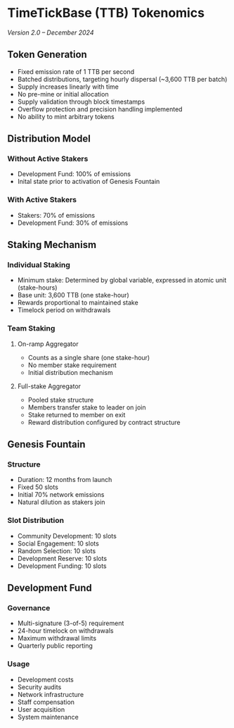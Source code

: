 # TimeTickBase (TTB) Tokenomics
*Version 2.0 – December 2024*

## Token Generation
- Fixed emission rate of 1 TTB per second
- Batched distributions, targeting hourly dispersal (~3,600 TTB per batch)
- Supply increases linearly with time
- No pre-mine or initial allocation
- Supply validation through block timestamps
- Overflow protection and precision handling implemented
- No ability to mint arbitrary tokens

## Distribution Model

### Without Active Stakers
- Development Fund: 100% of emissions
- Inital state prior to activation of Genesis Fountain

### With Active Stakers
- Stakers: 70% of emissions
- Development Fund: 30% of emissions

## Staking Mechanism

### Individual Staking
- Minimum stake: Determined by global variable, expressed in atomic unit (stake-hours)
- Base unit: 3,600 TTB (one stake-hour)
- Rewards proportional to maintained stake
- Timelock period on withdrawals

### Team Staking
1. On-ramp Aggregator
   - Counts as a single share (one stake-hour)
   - No member stake requirement
   - Initial distribution mechanism

2. Full-stake Aggregator
   - Pooled stake structure
   - Members transfer stake to leader on join
   - Stake returned to member on exit
   - Reward distribution configured by contract structure

## Genesis Fountain

### Structure
- Duration: 12 months from launch
- Fixed 50 slots
- Initial 70% network emissions
- Natural dilution as stakers join

### Slot Distribution
- Community Development: 10 slots
- Social Engagement: 10 slots
- Random Selection: 10 slots
- Development Reserve: 10 slots
- Development Funding: 10 slots

## Development Fund

### Governance
- Multi-signature (3-of-5) requirement
- 24-hour timelock on withdrawals
- Maximum withdrawal limits
- Quarterly public reporting

### Usage
- Development costs
- Security audits
- Network infrastructure
- Staff compensation
- User acquisition
- System maintenance